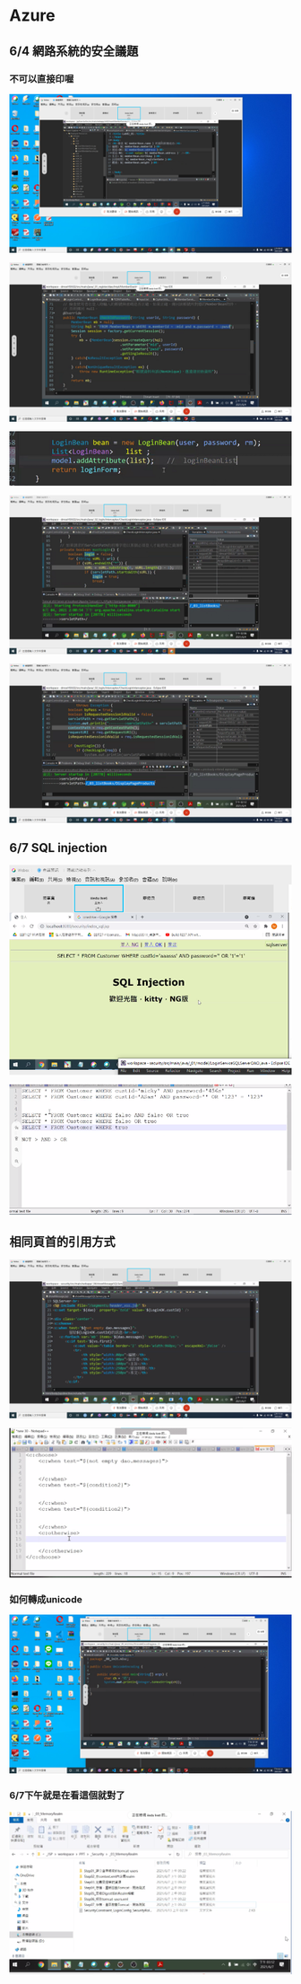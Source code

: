 # Azure

## 6/4 網路系統的安全議題

### 不可以直接印喔

![](.gitbook/assets/image%20%28220%29.png)

![](.gitbook/assets/image%20%28218%29.png)

![](.gitbook/assets/image%20%28219%29.png)

![](.gitbook/assets/image%20%28221%29.png)

![](.gitbook/assets/image%20%28217%29.png)

## 6/7 SQL injection

![](.gitbook/assets/image%20%28226%29.png)

![](.gitbook/assets/image%20%28224%29.png)

## 相同頁首的引用方式

![](.gitbook/assets/image%20%28225%29.png)

![](.gitbook/assets/image%20%28227%29.png)

### 如何轉成unicode

![](.gitbook/assets/image%20%28223%29.png)

### 6/7下午就是在看這個就對了

![](.gitbook/assets/image%20%28222%29.png)



